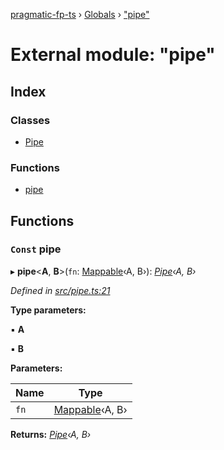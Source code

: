 [pragmatic-fp-ts](../README.md) › [Globals](../globals.md) › ["pipe"](_pipe_.md)

# External module: "pipe"

## Index

### Classes

* [Pipe](../classes/_pipe_.pipe.md)

### Functions

* [pipe](_pipe_.md#const-pipe)

## Functions

### `Const` pipe

▸ **pipe**<**A**, **B**>(`fn`: [Mappable](_types_.md#mappable)‹A, B›): *[Pipe](../classes/_pipe_.pipe.md)‹A, B›*

*Defined in [src/pipe.ts:21](https://github.com/hermann-p/pragmatic-fp-ts/blob/472cce0/src/pipe.ts#L21)*

**Type parameters:**

▪ **A**

▪ **B**

**Parameters:**

Name | Type |
------ | ------ |
`fn` | [Mappable](_types_.md#mappable)‹A, B› |

**Returns:** *[Pipe](../classes/_pipe_.pipe.md)‹A, B›*
